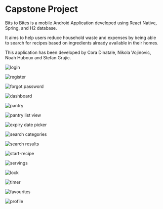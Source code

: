 # Capstone Project
Bits to Bites is a mobile Android Application developed using React Native, Spring, and H2 database.

It aims to help users reduce household waste and expenses by being able to search for recipes based on ingredients already available in their homes.

This application has been developed by Cora Dinatale, Nikola Vojinovic, Noah Huboux and Stefan Grujic.

![login](screenshots/login.PNG)

![register](screenshots/register.PNG)

![forgot password](screenshots/forgot-password.PNG)

![dashboard](screenshots/dashboard.PNG)

![pantry](screenshots/pantry.PNG)

![pantry list view](screenshots/pantry-list-view.PNG)

![expiry date picker](screenshots/expiry-date-picker.PNG)

![search categories](screenshots/search-categories.PNG)

![search results](screenshots/search-results.PNG)

![start-recipe](screenshots/start-recipe.PNG)

![servings](screenshots/servings.PNG)

![lock](screenshots/lock.PNG)

![timer](screenshots/timer.PNG)

![favourites](screenshots/favourites.PNG)

![profile](screenshots/profile.PNG)


